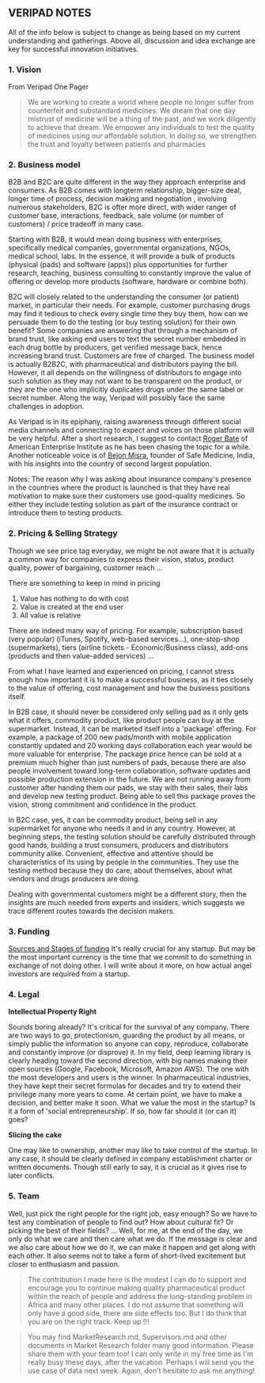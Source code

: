 ## VERIPAD NOTES
All of the info below is subject to change as being based on my current understanding and gatherings. Above all, discussion and idea exchange are key for successful innovation initiatives.

### 1. Vision
From Veripad One Pager
>We are working to create a world where people no
longer suffer from counterfeit and substandard
medicines. We dream that one day mistrust of medicine
will be a thing of the past, and we work diligently to
achieve that dream. We empower any individuals to test
the quality of medicines using our affordable solution. In
doing so, we strengthen the trust and loyalty between
patients and pharmacies


### 2. Business model
B2B and B2C are quite different in the way they approach enterprise and consumers. As B2B comes with longterm relationship, bigger-size deal, longer time of process, decision making and negotiation , involving numerous stakeholders, B2C is ofter more direct, with wider ranger of customer base, interactions, feedback, sale volume (or number of customers) / price tradeoff in many case.

Starting with B2B, it would mean doing business with enterprises, specifically medical companies, governmental organizations, NGOs, medical school, labs. In the essence, it will provide a bulk of products (physical (pads) and software (apps)) plus opportunities for further research, teaching, business consulting to constantly improve the value of offering or develop more products (software, hardware or combine both).

B2C will closely related to the understanding the consumer (or patient) market, in particular their needs. For example, customer purchasing drugs may find it tedious to check every single time they buy them, how can we persuade them to do the testing (or buy testing solution) for their own benefit? Some companies are answering that through a mechanism of brand trust, like asking end users to text the secret number embedded in each drug bottle by producers, get verified message back, hence increasing brand trust. Customers are free of charged. The business model is actually B2B2C, with pharmaceutical and distributors paying the bill. However, it all depends on the willingness of distributors to engage into such solution as they may not want to be transparent on the product, or they are the one who implicitly duplicates drugs under the same label or secret number. Along the way,
Veripad will possibly face the same challenges in adoption.

As Veripad is in its epiphany, raising awareness through different social media channels and connecting to expect and voices on those platform will be very helpful. After a short research, I suggest to contact [Roger Bate](https://www.linkedin.com/in/roger-bate-149b0b4/) of American Enterprise Institute as he has been chasing the topic for a while. Another noticeable voice is of [Bejon Misra](https://www.linkedin.com/in/bejon-misra-1a465a4b/), founder of Safe Medicine, India, with his insights into the country of second largest population.

Notes:
The reason why I was asking about insurance company's presence in the countries where the product is launched is that they have real motivation to make sure their customers use good-quality medicines. So either they include testing solution as part of the insurance contract or introduce them to testing products.  

### 2. Pricing & Selling Strategy
Though we see  price tag everyday, we might be not aware that it is actually a common way for companies to express their vision, status, product quality, power of bargaining, customer reach ...

There are something to keep in mind in pricing
1. Value has nothing to do with cost
2. Value is created at the end user
3. All value is relative

There are indeed many way of pricing. For example, subscription based (very popular) (iTunes, Spotify, web-based services...), one-stop-shop (supermarkets), tiers (airline tickets - Economic/Business class), add-ons (products and then value-added services) ...

From what I have learned and experienced on pricing, I cannot stress enough how important it is to make a successful business, as it ties closely to the value of offering, cost management and how the business positions itself.

In B2B case, it should never be considered only selling pad as it only gets what it offers, commodity product, like product people can buy at the supermarket. Instead, it can be marketed itself into a 'package' offering. For example, a package of 200 new pads/month with mobile application constantly updated and 20 working days collaboration each year would be more valuable for enterprise. The package price hence can be sold at a premium much higher than just numbers of pads, because there are also people involvement toward long-term collaboration, software updates and possible production extension in the future. We are not running away from customer after handing them our pads, we stay with their sales, their labs and develop new testing product. Being able to sell this package proves the vision, strong commitment and confidence in the product.

In B2C case, yes, it can be commodity product, being sell in any supermarket for anyone who needs it and in any country. However, at beginning steps, the testing solution should be carefully distributed through good hands, building a trust consumers, producers and distributors community alike. Convenient, effective and attentive should be characteristics of its using by people in the communities. They use the testing method because they do care, about themselves, about what vendors and drugs producers are doing.

Dealing with governmental customers might be a different story, then the insights are much needed from experts and insiders, which suggests we trace different routes towards the decision makers.


### 3. Funding
[Sources and Stages of funding](https://blog.adioma.com/how-funding-works-splitting-equity-infographic/)
It's really crucial for any startup. But may be the most important currency is the time that we commit to do something in exchange of not doing other. I will write about it more, on how actual angel investors are required from a startup.

### 4. Legal
**Intellectual Property Right**

Sounds boring already? It's critical for the survival of any company. There are two ways to go, protectionism, guarding the product by all means, or simply public the information so anyone can copy, reproduce, collaborate and constantly improve (or disprove) it. In my field, deep learning library is clearly heading toward the second direction, with big names making their open sources (Google, Facebook, Microsoft, Amazon AWS). The one with the most developers and users is the winner. In pharmaceutical industries, they have kept their secret formulas for decades and try to extend their privilege many more years to come. At certain point, we have to make a decision, and better make it soon. What we value the most in the startup? Is it a form of 'social entrepreneurship'. If so, how far should it (or can it) goes?

**Slicing the cake**

One may like to ownership, another may like to take control of the startup. In any case, it should be clearly defined in company establishment charter or written documents. Though still early to say, it is crucial as it gives rise to later conflicts.

### 5. Team
Well, just pick the right people for the right job, easy enough? So we have to test any combination of people to find out? How about cultural fit? Or picking the best of their fields? ... Well, for me, at the end of the day, we only do what we care and then care what we do. If the message is clear and we also care about how we do it, we can make it happen and get along with each other. It also seems not to take a form of short-lived excitement but closer to enthusiasm and passion.

> The contribution I made here is the modest I can do to support and encourage you to continue making quality pharmaceutical product within the reach of people and address the long-standing problem in Africa and many other places. I do not assume that something will only have a good side, there are side effects too. But I do think that you are on the right track. Keep up !!!

> You may find MarketResearch.md, Supervisors.md and other documents in Market Research folder many good information. Please share them with your team too! I can only write in my free time as I'm really busy these days, after the vacation. Perhaps I will send you the use case of data next week. Again, don't hesitate to ask me anything!
